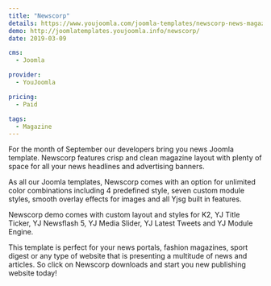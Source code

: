```yaml
---
title: "Newscorp"
details: https://www.youjoomla.com/joomla-templates/newscorp-news-magazine-portal.html
demo: http://joomlatemplates.youjoomla.info/newscorp/
date: 2019-03-09

cms: 
  - Joomla

provider:
  - YouJoomla

pricing:
  - Paid

tags:
  - Magazine
--- 
```


For the month of September our developers bring you news Joomla template. Newscorp features crisp and clean magazine layout with plenty of space for all your news headlines and advertising banners. 

As all our Joomla templates, Newscorp comes with  an option for unlimited color combinations including 4 predefined style, seven custom module styles, smooth overlay effects for images and all Yjsg built in features.

Newscorp demo comes with custom layout and styles for K2, YJ Title Ticker, YJ Newsflash 5, YJ Media Slider, YJ Latest Tweets and YJ Module Engine. 

This template is perfect for your news portals, fashion magazines, sport digest or any type of website that is presenting a multitude of news and articles.
So click on Newscorp downloads and start you new publishing website today!

